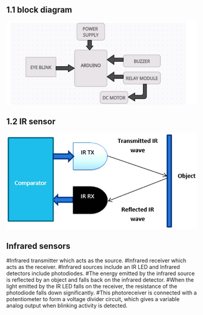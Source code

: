 ## 1.1 block diagram
![Capture](https://github.com/shyamsundar1682/M2-embedded/blob/27a9a8f9380b790325654d1b461ff7f5d4d4aac4/project/2_architecture/block%20digram.PNG)



## 1.2 IR sensor
![Capture](https://github.com/shyamsundar1682/M2-embedded/blob/db507e041925743650e02f77cdfd40e19dc996b9/project/1_requirements/Eye-Blink-Sensor-Working.jpg)

 ## Infrared sensors
  #Infrared transmitter which acts as the source.
  #Infrared receiver which acts as the receiver.
  #Infrared sources include an IR LED and Infrared detectors include photodiodes. 
  #The energy emitted by the infrared source is reflected by an object and falls back on the infrared detector. 
  #When the light emitted by the IR LED falls on the receiver, the resistance of the photodiode falls down significantly. 
  #This photoreceiver is connected with a potentiometer to form a voltage divider circuit, which gives a variable analog output when blinking activity is detected.
